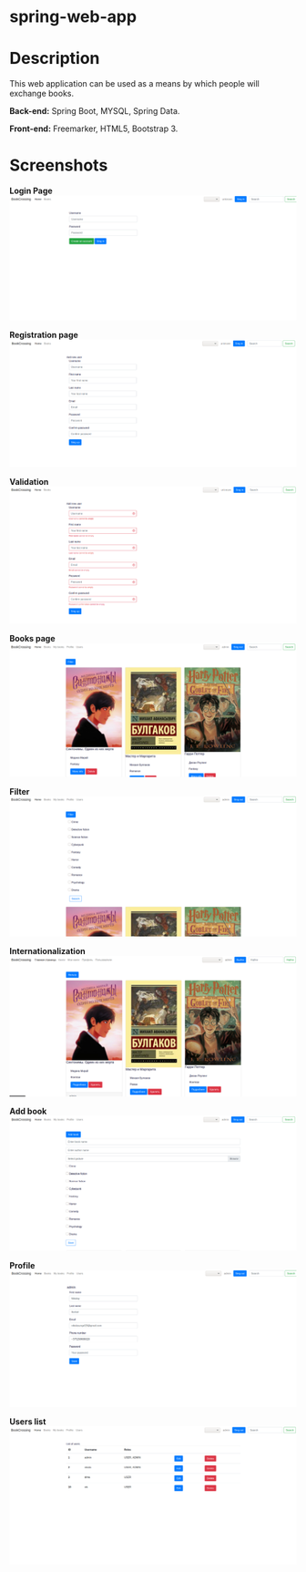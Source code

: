 # spring-web-app
# **Description**
This web application can be used as a means by which people will exchange books.

**Back-end:** Spring Boot, MYSQL, Spring Data.

**Front-end:** Freemarker, HTML5, Bootstrap 3.

# **Screenshots**
**Login Page**
![alt text](https://github.com/nikolasergel/bookcrossing/blob/master/screenshots/Login.png)

**Registration page**
![alt text](https://github.com/nikolasergel/bookcrossing/blob/master/screenshots/Register.png)


**Validation**
![alt text](https://github.com/nikolasergel/bookcrossing/blob/master/screenshots/Validation.png)

**Books page**
![alt text](https://github.com/nikolasergel/bookcrossing/blob/master/screenshots/Books.png)


**Filter**
![alt text](https://github.com/nikolasergel/bookcrossing/blob/master/screenshots/Filter.png)


**Internationalization**
![alt text](https://github.com/nikolasergel/bookcrossing/blob/master/screenshots/Internationalization.png)

**Add book**
![alt text](https://github.com/nikolasergel/bookcrossing/blob/master/screenshots/AddBook.png)


**Profile**
![alt text](https://github.com/nikolasergel/bookcrossing/blob/master/screenshots/Profile.png)


**Users list**
![alt text](https://github.com/nikolasergel/bookcrossing/blob/master/screenshots/Users.png)
